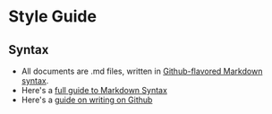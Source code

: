 # Style Guide

## Syntax

- All documents are .md files, written in [Github-flavored Markdown syntax](https://help.github.com/articles/github-flavored-markdown "Github-flavored Markdown").
- Here's a [full guide to Markdown Syntax](https://help.github.com/articles/markdown-basics "Markdown Basics")
- Here's a [guide on writing on Github](https://help.github.com/articles/writing-on-github "Writing on Github")
